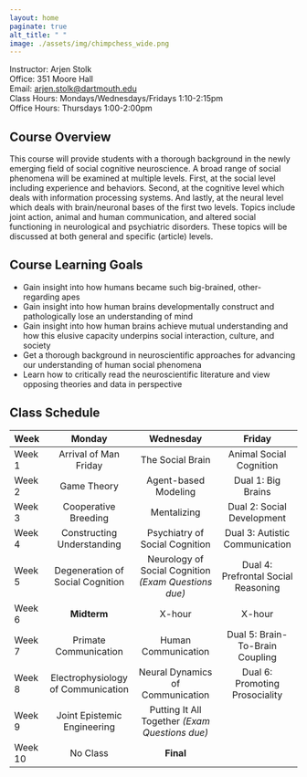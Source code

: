 ```yaml
---
layout: home
paginate: true
alt_title: " "
image: ./assets/img/chimpchess_wide.png
---
```


Instructor: Arjen Stolk  
Office: 351 Moore Hall  
Email: arjen.stolk@dartmouth.edu  
Class Hours: Mondays/Wednesdays/Fridays 1:10-2:15pm  
Office Hours: Thursdays 1:00-2:00pm

## Course Overview
This course will provide students with a thorough background in the newly emerging field of social cognitive neuroscience. A broad range of social phenomena will be examined at multiple levels. First, at the social level including experience and behaviors. Second, at the cognitive level which deals with information processing systems. And lastly, at the neural level which deals with brain/neuronal bases of the first two levels. Topics include joint action, animal and human communication, and altered social functioning in neurological and psychiatric disorders. These topics will be discussed at both general and specific (article) levels.

## Course Learning Goals
-	Gain insight into how humans became such big-brained, other-regarding apes
-	Gain insight into how human brains developmentally construct and pathologically lose an understanding of mind
-	Gain insight into how human brains achieve mutual understanding and how this elusive capacity underpins social interaction, culture, and society
-	Get a thorough background in neuroscientific approaches for advancing our understanding of human social phenomena  
-	Learn how to critically read the neuroscientific literature and view opposing theories and data in perspective

## Class Schedule

| Week         |     Monday     |   Wednesday   |     Friday    |
| :---         |     :---:      |     :---:     |     :---:     |
| Week 1       | Arrival of Man Friday | The Social Brain | Animal Social Cognition |
| Week 2       | Game Theory | Agent-based Modeling | Dual 1: Big Brains |
| Week 3       | Cooperative Breeding | Mentalizing | Dual 2: Social Development |
| Week 4       | Constructing Understanding | Psychiatry of Social Cognition | Dual 3: Autistic Communication |
| Week 5       | Degeneration of Social Cognition | Neurology of Social Cognition  *(Exam Questions due)* | Dual 4: Prefrontal Social Reasoning |
| Week 6       | **Midterm** | X-hour | X-hour |
| Week 7       | Primate Communication | Human Communication | Dual 5: Brain-To-Brain Coupling |
| Week 8       | Electrophysiology of Communication | Neural Dynamics of Communication | Dual 6: Promoting Prosociality |
| Week 9       | Joint Epistemic Engineering | Putting It All Together  *(Exam Questions due)* | |
| Week 10      | No Class | **Final** | |
